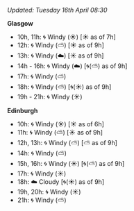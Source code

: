*Updated: Tuesday 16th April 08:30*

**Glasgow**

* 10h, 11h: :cyclone: Windy (:sunny:) [:sunny: as of 7h]
* 12h: :cyclone: Windy (:partly_sunny:) [:sunny: as of 9h]
* 13h: :cyclone: Windy (:cloud:) [:sunny: as of 9h]
* 14h - 16h: :cyclone: Windy (:cloud:) [:cyclone:(:partly_sunny:) as of 9h]
* 17h: :cyclone: Windy (:partly_sunny:)
* 18h: :cyclone: Windy (:partly_sunny:) [:cyclone:(:sunny:) as of 9h]
* 19h - 21h: :cyclone: Windy (:sunny:)

**Edinburgh**

* 10h: :cyclone: Windy (:sunny:) [:sunny: as of 6h]
* 11h: :cyclone: Windy (:partly_sunny:) [:sunny: as of 9h]
* 12h, 13h: :cyclone: Windy (:partly_sunny:) [:partly_sunny: as of 9h]
* 14h: :cyclone: Windy (:partly_sunny:)
* 15h, 16h: :cyclone: Windy (:sunny:) [:cyclone:(:partly_sunny:) as of 9h]
* 17h: :cyclone: Windy (:sunny:)
* 18h: :cloud: Cloudy [:cyclone:(:sunny:) as of 9h]
* 19h, 20h: :cyclone: Windy (:sunny:)
* 21h: :cyclone: Windy (:partly_sunny:)
